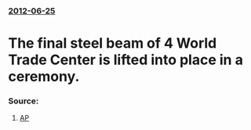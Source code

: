 ### [2012-06-25](/news/2012/06/25/index.md)

# The final steel beam of 4 World Trade Center is lifted into place in a ceremony. 




### Source:

1. [AP](http://bigstory.ap.org/article/final-steel-beam-be-lifted-4-wtc-tower)
